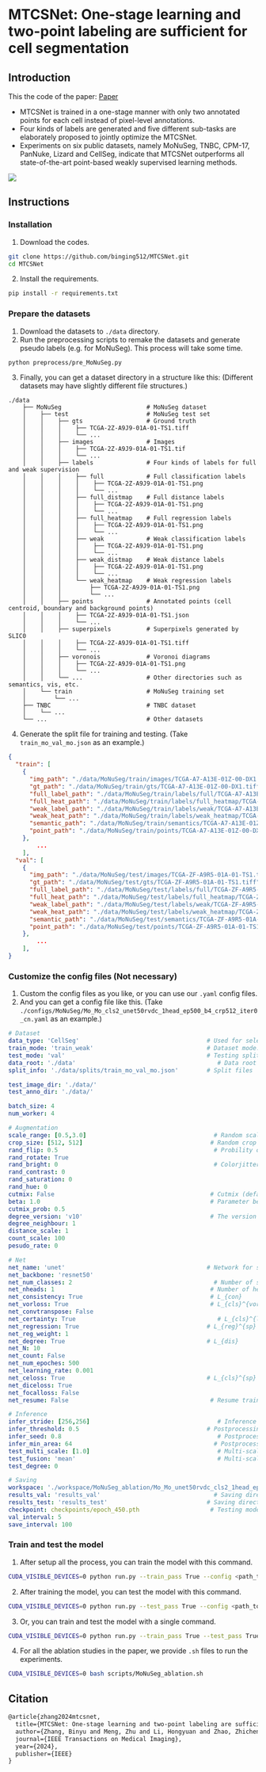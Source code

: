 # MTCSNet: One-stage learning and two-point labeling are sufficient for cell segmentation

## Introduction

This the code of the paper: [Paper](https://ieeexplore.ieee.org/abstract/document/10537224)

- MTCSNet is trained in a one-stage manner with only two annotated points for each cell instead of pixel-level annotations.
- Four kinds of labels are generated and five different sub-tasks are elaborately proposed to jointly optimize the MTCSNet.
- Experiments on six public datasets, namely MoNuSeg, TNBC, CPM-17, PanNuke, Lizard and CellSeg, indicate that MTCSNet outperforms all state-of-the-art point-based weakly supervised learning methods.

![](./images/framework_v5.png)

## Instructions

### Installation

1. Download the codes.

```bash
git clone https://github.com/binging512/MTCSNet.git
cd MTCSNet
```

2. Install the requirements.

```bash
pip install -r requirements.txt
```

### Prepare the datasets

1. Download the datasets to ```./data``` directory.
2. Run the preprocessing scripts to remake the datasets and generate pseudo labels (e.g. for MoNuSeg). This process will take some time.

```bash
python preprocess/pre_MoNuSeg.py
```

3. Finally, you can get a dataset directory in a structure like this: (Different datasets may have slightly different file structures.)

```
./data
    ├── MoNuSeg                        # MoNuSeg dataset
    │    ├── test                      # MoNuSeg test set
    │    │    ├── gts                  # Ground truth
    │    │    │    ├── TCGA-2Z-A9J9-01A-01-TS1.tiff
    │    │    │    └── ...
    │    │    ├── images               # Images
    │    │    │    ├── TCGA-2Z-A9J9-01A-01-TS1.tif
    │    │    │    └── ...
    │    │    ├── labels               # Four kinds of labels for full and weak supervision
    │    │    │    ├── full            # Full classification labels
    │    │    │    │    ├── TCGA-2Z-A9J9-01A-01-TS1.png
    │    │    │    │    └── ...
    │    │    │    ├── full_distmap    # Full distance labels
    │    │    │    │    ├── TCGA-2Z-A9J9-01A-01-TS1.png
    │    │    │    │    └── ...
    │    │    │    ├── full_heatmap    # Full regression labels
    │    │    │    │    ├── TCGA-2Z-A9J9-01A-01-TS1.png
    │    │    │    │    └── ...
    │    │    │    ├── weak            # Weak classification labels
    │    │    │    │    ├── TCGA-2Z-A9J9-01A-01-TS1.png
    │    │    │    │    └── ...
    │    │    │    ├── weak_distmap    # Weak distance labels
    │    │    │    │    ├── TCGA-2Z-A9J9-01A-01-TS1.png
    │    │    │    │    └── ...
    │    │    │    └── weak_heatmap    # Weak regression labels
    │    │    │        ├── TCGA-2Z-A9J9-01A-01-TS1.png
    │    │    │        └── ...
    │    │    ├── points               # Annotated points (cell centroid, boundary and background points)
    │    │    │    ├── TCGA-2Z-A9J9-01A-01-TS1.json
    │    │    │    └── ...
    │    │    ├── superpixels          # Superpixels generated by  SLIC0
    │    │    │    ├── TCGA-2Z-A9J9-01A-01-TS1.tiff
    │    │    │    └── ...
    │    │    ├── voronois             # Voronoi diagrams
    │    │    │    ├── TCGA-2Z-A9J9-01A-01-TS1.png
    │    │    │    └── ...
    │    │    └── ...                  # Other directories such as semantics, vis, etc.
    │    └── train                     # MoNuSeg training set
    │        └── ...
    ├── TNBC                           # TNBC dataset
    │    └── ...
    └── ...                            # Other datasets
```

4. Generate the split file for training and testing. (Take ```train_mo_val_mo.json``` as an example.) 

```json
{
  "train": [
    {
      "img_path": "./data/MoNuSeg/train/images/TCGA-A7-A13E-01Z-00-DX1.tif",
      "gt_path": "./data/MoNuSeg/train/gts/TCGA-A7-A13E-01Z-00-DX1.tiff",
      "full_label_path": "./data/MoNuSeg/train/labels/full/TCGA-A7-A13E-01Z-00-DX1.png",
      "full_heat_path": "./data/MoNuSeg/train/labels/full_heatmap/TCGA-A7-A13E-01Z-00-DX1.png",
      "weak_label_path": "./data/MoNuSeg/train/labels/weak/TCGA-A7-A13E-01Z-00-DX1.png",
      "weak_heat_path": "./data/MoNuSeg/train/labels/weak_heatmap/TCGA-A7-A13E-01Z-00-DX1.png",
      "semantic_path": "./data/MoNuSeg/train/semantics/TCGA-A7-A13E-01Z-00-DX1.png",
      "point_path": "./data/MoNuSeg/train/points/TCGA-A7-A13E-01Z-00-DX1.json"
    },
        ...
    ],
  "val": [
    {
      "img_path": "./data/MoNuSeg/test/images/TCGA-ZF-A9R5-01A-01-TS1.tif",
      "gt_path": "./data/MoNuSeg/test/gts/TCGA-ZF-A9R5-01A-01-TS1.tiff",
      "full_label_path": "./data/MoNuSeg/test/labels/full/TCGA-ZF-A9R5-01A-01-TS1.png",
      "full_heat_path": "./data/MoNuSeg/test/labels/full_heatmap/TCGA-ZF-A9R5-01A-01-TS1.png",
      "weak_label_path": "./data/MoNuSeg/test/labels/weak/TCGA-ZF-A9R5-01A-01-TS1.png",
      "weak_heat_path": "./data/MoNuSeg/test/labels/weak_heatmap/TCGA-ZF-A9R5-01A-01-TS1.png",
      "semantic_path": "./data/MoNuSeg/test/semantics/TCGA-ZF-A9R5-01A-01-TS1.png",
      "point_path": "./data/MoNuSeg/test/points/TCGA-ZF-A9R5-01A-01-TS1.json"
    },
        ...
    ],
}
```

### Customize the config files (Not necessary)

1. Custom the config files as you like, or you can use our ```.yaml``` config files.
2. And you can get a config file like this. (Take ```./configs/MoNuSeg/Mo_Mo_cls2_unet50rvdc_1head_ep500_b4_crp512_iter0_cn.yaml``` as an example.)

```yaml
# Dataset
data_type: 'CellSeg'                                    # Used for selecting the dataset codes
train_mode: 'train_weak'                                # Dataset mode: 'train_full', 'train_weak'
test_mode: 'val'                                        # Testing split
data_root: './data'                                        # Data root
split_info: './data/splits/train_mo_val_mo.json'        # Split files

test_image_dir: './data/'
test_anno_dir: './data/'

batch_size: 4
num_worker: 4

# Augmentation
scale_range: [0.5,3.0]                                    # Random scale range
crop_size: [512, 512]                                    # Random crop size
rand_flip: 0.5                                            # Probility of random flipping
rand_rotate: True
rand_bright: 0                                            # Colorjitter
rand_contrast: 0
rand_saturation: 0
rand_hue: 0
cutmix: False                                            # Cutmix (default False)
beta: 1.0                                                # Parameter beta for Cutmix
cutmix_prob: 0.5
degree_version: 'v10'                                    # The version of Distance loss
degree_neighbour: 1
distance_scale: 1
count_scale: 100
pesudo_rate: 0

# Net
net_name: 'unet'                                        # Network for segmentation
net_backbone: 'resnet50'
net_num_classes: 2                                        # Number of segmentation classes
net_nheads: 1                                            # Number of heads in the last segmentation module
net_consistency: True                                    # L_{con}
net_vorloss: True                                        # L_{cls}^{vor}
net_convtranspose: False
net_certainty: True                                        # L_{cls}^{lts}
net_regression: True                                    # L_{reg}^{sp}
net_reg_weight: 1
net_degree: True                                        # L_{dis}
net_N: 10
net_count: False
net_num_epoches: 500
net_learning_rate: 0.001
net_celoss: True                                        # L_{cls}^{sp}
net_diceloss: True
net_focalloss: False
net_resume: False                                        # Resume training path

# Inference
infer_stride: [256,256]                                    # Inference slide window stride
infer_threshold: 0.5                                    # Postprocessing threshold for cell region
infer_seed: 0.8                                            # Postprocessing threshold for seed region
infer_min_area: 64                                        # Postprocessing threshold for min area
test_multi_scale: [1.0]                                    # Multi-scale testing, e.g. [1.0, 1.2] is for 1.0x and 1.5x scales
test_fusion: 'mean'                                        # Multi-scale tesing fusion mode, ["mean", "max"]
test_degree: 0

# Saving
workspace: './workspace/MoNuSeg_ablation/Mo_Mo_unet50rvdc_cls2_1head_ep500_b4_crp512_iter0_cn'    # The root of saving directory 
results_val: 'results_val'                                # Saving directory for validation
results_test: 'results_test'                            # Saving directory for test
checkpoint: checkpoints/epoch_450.pth                    # Testing model
val_interval: 5
save_interval: 100
```

### Train and test the model

1. After setup all the process, you can train the model with this command.

```bash
CUDA_VISIBLE_DEVICES=0 python run.py --train_pass True --config <path_to_your_config>
```

2. After training the model, you can test the model with this command.

```bash
CUDA_VISIBLE_DEVICES=0 python run.py --test_pass True --config <path_to_your_config>
```

3. Or, you can train and test the model with a single command.

```bash
CUDA_VISIBLE_DEVICES=0 python run.py --train_pass True --test_pass True --config <path_to_your_config>
```

4. For all the ablation studies in the paper, we provide `.sh` files to run the experiments.

```bash
CUDA_VISIBLE_DEVICES=0 bash scripts/MoNuSeg_ablation.sh
```



## Citation

```latex
@article{zhang2024mtcsnet,
  title={MTCSNet: One-stage learning and two-point labeling are sufficient for cell segmentation},
  author={Zhang, Binyu and Meng, Zhu and Li, Hongyuan and Zhao, Zhicheng and Su, Fei},
  journal={IEEE Transactions on Medical Imaging},
  year={2024},
  publisher={IEEE}
}
```

